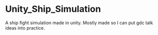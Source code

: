 # Unity_Ship_Simulation
A ship fight simulation made in unity. Mostly made so I can put gdc talk ideas into practice.
